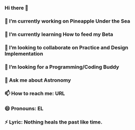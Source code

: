 ### Hi there 👋

<!--
**rafaelsnchz/rafaelsnchz** is a ✨ _special_ ✨ repository because its `README.md` (this file) appears on your GitHub profile.

Here are some ideas to get you started:
-->
### 🔭 I’m currently working on Pineapple Under the Sea
### 🌱 I’m currently learning How to feed my Beta
### 👯 I’m looking to collaborate on Practice and Design Implementation  
### 🤔 I’m looking for a Programming/Coding Buddy
### 💬 Ask me about Astronomy 
### 📫 How to reach me: URL
### 😄 Pronouns: EL
### ⚡ Lyric: Nothing heals the past like time.


